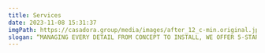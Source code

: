 ```yaml
---
title: Services
date: 2023-11-08 15:31:37
imgPath: https://casadora.group/media/images/after_12_c-min.original.jpg
slogan: “MANAGING EVERY DETAIL FROM CONCEPT TO INSTALL, WE OFFER 5-STAR SERVICE FOR YOUR LIVING ENVIRONMENT.”
---
```

